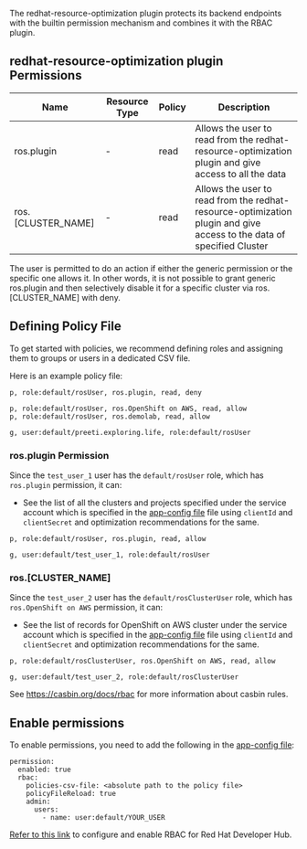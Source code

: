 The redhat-resource-optimization plugin protects its backend endpoints with the builtin permission mechanism and combines it with the RBAC plugin.

## redhat-resource-optimization plugin Permissions

| Name               | Resource Type | Policy | Description                                                                                                           |
| ------------------ | ------------- | ------ | --------------------------------------------------------------------------------------------------------------------- |
| ros.plugin         | -             | read   | Allows the user to read from the redhat-resource-optimization plugin and give access to all the data                  |
| ros.[CLUSTER_NAME] | -             | read   | Allows the user to read from the redhat-resource-optimization plugin and give access to the data of specified Cluster |

The user is permitted to do an action if either the generic permission or the specific one allows it. In other words, it is not possible to grant generic ros.plugin and then selectively disable it for a specific cluster via ros.[CLUSTER_NAME] with deny.

## Defining Policy File

To get started with policies, we recommend defining roles and assigning them to groups or users in a dedicated CSV file.

Here is an example policy file:

```csv
p, role:default/rosUser, ros.plugin, read, deny

p, role:default/rosUser, ros.OpenShift on AWS, read, allow
p, role:default/rosUser, ros.demolab, read, allow

g, user:default/preeti.exploring.life, role:default/rosUser
```

### ros.plugin Permission

Since the `test_user_1` user has the `default/rosUser` role, which has `ros.plugin` permission, it can:

- See the list of all the clusters and projects specified under the service account which is specified in the [app-config file](../app-config.yaml) file using `clientId` and `clientSecret` and optimization recommendations for the same.

```csv
p, role:default/rosUser, ros.plugin, read, allow

g, user:default/test_user_1, role:default/rosUser
```

### ros.[CLUSTER_NAME]

Since the `test_user_2` user has the `default/rosClusterUser` role, which has `ros.OpenShift on AWS` permission, it can:

- See the list of records for OpenShift on AWS cluster under the service account which is specified in the [app-config file](../app-config.yaml) file using `clientId` and `clientSecret` and optimization recommendations for the same.

```csv
p, role:default/rosClusterUser, ros.OpenShift on AWS, read, allow

g, user:default/test_user_2, role:default/rosClusterUser
```

See https://casbin.org/docs/rbac for more information about casbin rules.

## Enable permissions

To enable permissions, you need to add the following in the [app-config file](../app-config.yaml):

```
permission:
  enabled: true
  rbac:
    policies-csv-file: <absolute path to the policy file>
    policyFileReload: true
    admin:
      users:
        - name: user:default/YOUR_USER
```

[Refer to this link](https://docs.redhat.com/en/documentation/red_hat_developer_hub/1.6/html/authorization_in_red_hat_developer_hub/index) to configure and enable RBAC for Red Hat Developer Hub.
